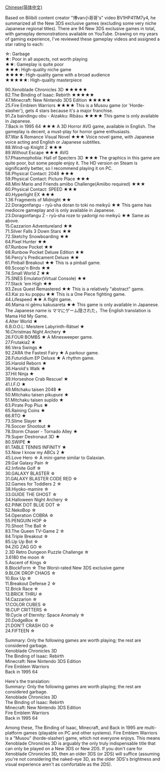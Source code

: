 [Chinese(简体中文)](简体中文.md)

Based on Bilibili content creator "博van小哥哥's" video BV1HP411M7y4, he summarized all the New 3DS exclusive games (excluding some very niche Japanese regional titles). There are 94 New 3DS exclusive games in total, with gameplay demonstrations available on YouTube. Drawing on my years of gaming experience, I've reviewed these gameplay videos and assigned a star rating to each:  

☆: Garbage  
★: Poor in all aspects, not worth playing  
★★: Gameplay is quite poor  
★★★: High-quality niche game  
★★★★: High-quality game with a broad audience  
★★★★★: High-quality masterpiece  

90.Xenoblade Chronicles 3D ★★★★★  
82.The Binding of Isaac: Rebirth ★★★★★  
47.Minecraft: New Nintendo 3DS Edition ★★★★★  
25.Fire Emblem Warriors ★★★★ This is a Musou game (or 'Horde-slasher'), gets 4 stars because it's a major franchise.  
91.Za baindingu obu - Aizakku: Ribāsu ★★★★ This game is only available in Japanese.  
7.Back in 1995 64 ★★★ A 3D Horror AVG game, available in English. The gameplay is decent, a must-play for horror game enthusiasts.  
87.War & Romance Visual Novel ★★★ Voice novel game, with Japanese voice acting and English or Japanese subtitles.   
88.Wind-up Knight 2 ★★★  
89.Without Escape ★★★ AVG  
57.Phasmophobia: Hall of Specters 3D ★★★ The graphics in this game are quite poor, but some people enjoy it. The HD version on Steam is significantly better, so I recommend playing it on PC.  
58.Physical Contact: 2048 ★★★  
59.Physical Contact: Picture Place ★★★  
48.Mini Mario and Friends amiibo Challenge(Amiibo required) ★★★  
60.Physical Contact: SPEED ★★★  
40.Hyperlight EX ★★★  
1.36 Fragments of Midnight ★★  
22.Doragonfangu - ryū-sha doran to toki no meikyū ★★ This game has mediocre gameplay and is only available in Japanese.  
23.Doragonfangu Z - ryū-sha roze to yadorigi no meikyū ★★ Same as above.  
15.Cazzarion Adventureland ★★  
71.Silver Falls 3 Down Stars ★★  
72.Sketchy Snowboarding ★★  
64.Pixel Hunter ★★  
67.Runbow Pocket ★★  
68.Runbow Pocket Deluxe Edition ★★  
56.Percy's Predicament Deluxe ★★  
61.Pinball Breakout ★★ This is a pinball game.  
69.Scoop'n Birds ★★  
74.Small World Z ★★  
75.SNES Emulator(Virtual Console) ★★  
77.Stack 'em High ★★  
93.Zeus Quest Remastered ★★ This is a relatively "abstract" game.  
43.Kai zo ku poppu ★★ This is a One Piece fighting game.  
44.Lifespeed ★★ A flight game.  
46.Mama ni gēmu kakusareta ★★ This game is only available in Japanese. The Japanese name is ママにゲーム隠された，The English translation is Mama Hid My Game.  
4.Alter World ★  
6.B.O.O.L: Meistere Labyrinth-Rätsel ★  
16.Christmas Night Archery ★  
26.FOUR BOMBS ★ A Minesweeper game.  
27.Frutakia2 ★  
86.Vera Swings ★  
92.ZARA the Fastest Fairy ★ A parkour game.  
28.Futuridium EP Deluxe ★ A rhythm game.  
35.Harold Reborn ★  
36.Harold's Walk ★  
37.Hit Ninja ★  
39.Horseshoe Crab Rescue! ★  
41.I.F.O ★  
49.Mitchaku  taisen 2048 ★  
50.Mitchaku taisen pikupure ★  
51.Mitchaku taisen supīdo ★  
63.Pirate Pop Plus ★  
65.Raining Coins ★  
66.RTO ★  
73.Slime Slayer ★  
76.Soccer Shootout ★  
78.Storm Chaser - Tornado Alley ★  
79.Super Destronaut 3D ★  
80.SWIPE ★  
81.TABLE TENNIS INFINITY ★  
53.Now I know my ABCs 2 ★  
45.Love Hero ☆ A mini-game similar to Galaxian.  
29.Gal Galaxy Pain ☆  
42.Infinite Golf ☆  
30.GALAXY BLASTER ☆  
31.GALAXY BLASTER CODE RED ☆  
32.Games for Toddlers 2 ☆  
38.Hiyoko-mamire ☆  
33.GUIDE THE GHOST ☆  
34.Halloween Night Archery ☆  
62.PINK DOT BLUE DOT ☆  
52.NekoBop ☆  
54.Operation COBRA ☆  
55.PENGUIN HOP ☆  
70.Shoot The Ball ☆  
83.The Queen TV-Game 2 ☆  
84.Triple Breakout ☆  
85.Up Up Bot ☆  
94.ZIG ZAG GO ☆  
2.3D Retro Dungeon Puzzle Challenge ☆  
3.6180 the moon ☆  
5.Ascent of Kings ☆  
8.BlockForm ☆ The Worst-rated New 3DS exclusive game  
9.BLOK DROP CHAOS ☆  
10.Box Up ☆  
11.Breakout Defense 2 ☆  
12.Brick Race ☆  
13.BRICK THRU ☆  
14.Cazzarion ☆  
17.COLOR CUBES ☆  
18.CUP CRITTERS ☆  
19.Cycle of Eternity: Space Anomaly ☆  
20.DodgeBox ☆  
21.DON'T CRASH GO ☆  
24.FIFTEEN ☆  

Summary: Only the following games are worth playing; the rest are considered garbage.  
Xenoblade Chronicles 3D  
The Binding of Isaac: Rebirth  
Minecraft: New Nintendo 3DS Edition  
Fire Emblem Warriors  
Back in 1995 64  

Here's the translation:  
Summary: Only the following games are worth playing; the rest are considered garbage.  
Xenoblade Chronicles 3D  
The Binding of Isaac: Rebirth  
Minecraft: New Nintendo 3DS Edition  
Fire Emblem Warriors  
Back in 1995 64  

Among these, The Binding of Isaac, Minecraft, and Back in 1995 are multi-platform games (playable on PC and other systems). Fire Emblem Warriors is a "Musou" (horde-slasher) game, which not everyone enjoys. This means Xenoblade Chronicles 3D is arguably the only truly indispensable title that can only be played on a New 3DS or New 2DS. If you don't care for Xenoblade Chronicles 3D, then an older 3DS (or 2DS) will suffice (assuming you're not considering the naked-eye 3D, as the older 3DS's brightness and visual experience aren't as comfortable as the 2DS).

